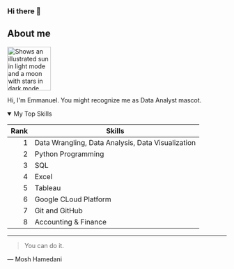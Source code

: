 ### Hi there 👋

## About me

<!-- TO DO: add more details about me later -->
<!--
**Emmanuel-Ncube/Emmanuel-Ncube** is a ✨ _special_ ✨ repository because its `README.md` (this file) appears on your GitHub profile.

Here are some ideas to get you started:

- 🔭 I’m currently working on ...
- 🌱 I’m currently learning ...
- 👯 I’m looking to collaborate on ...
- 🤔 I’m looking for help with ...
- 💬 Ask me about ...
- 📫 How to reach me: ...
- 😄 Pronouns: ...
- ⚡ Fun fact: ...
-->

<picture>
  <source media="(prefers-color-scheme: dark)" srcset="https://user-images.githubusercontent.com/25423296/163456776-7f95b81a-f1ed-45f7-b7ab-8fa810d529fa.png">
  <source media="(prefers-color-scheme: light)" srcset="https://user-images.githubusercontent.com/25423296/163456779-a8556205-d0a5-45e2-ac17-42d089e3c3f8.png">
  <img alt="Shows an illustrated sun in light mode and a moon with stars in dark mode." src="https://user-images.githubusercontent.com/25423296/163456779-a8556205-d0a5-45e2-ac17-42d089e3c3f8.png" width="100" height="100">
</picture>

Hi, I'm Emmanuel. You might recognize me as Data Analyst mascot.

<details open>
  
<summary>My Top Skills</summary>
  
| Rank | Skills |
|-----:|---------------|
|     1|Data Wrangling, Data Analysis, Data Visualization|
|     2|Python Programming|
|     3|SQL|
|     4|Excel |
|     5|Tableau |
|     6|Google CLoud Platform |
|     7|Git and GitHub
|     8| Accounting & Finance |

</details>

---
> You can do it.

—  Mosh Hamedani
